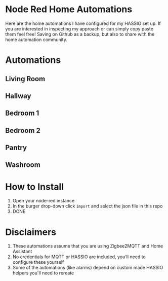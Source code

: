 # Node Red Home Automations
Here are the home automations I have configured for my HASSIO set up. 
If you are interested in inspecting my approach or can simply copy paste them feel free!
Saving on Github as a backup, but also to share with the home automation community.

# Automations

## Living Room

## Hallway

## Bedroom 1

## Bedroom 2

## Pantry

## Washroom


# How to Install
1. Open your node-red instance
2. In the burger drop-down click `import` and select the json file in this repo
3. DONE


# Disclaimers
1. These automations assume that you are using Zigbee2MQTT and Home Assistant
2. No credentials for MQTT or HASSIO are included, you'll need to configure these yourself
3. Some of the automations (like alarms) depend on custom made HASSIO helpers you'll need to rereate
